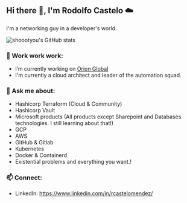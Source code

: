 ## Hi there 👋, I'm Rodolfo Castelo :cloud:
I'm a networking guy in a developer's world.

![shoootyou's GitHub stats](https://github-readme-stats.vercel.app/api?username=shoootyou&show_icons=true&theme=transparent)

### 🔭 Work work work:
- I’m currently working on [Orion Global](https://github.com/orion-global)
- I'm currently a cloud architect and leader of the automation squad.

### 🌱 Ask me about:
- Hashicorp Terraform (Cloud & Community)
- Hashicorp Vault
- Microsoft products (All products except Sharepoint and Databases technologies. I still learning about that!)
- GCP
- AWS
- GitHub & Gitlab
- Kubernetes
- Docker & Containerd
- Existential problems and everything you want.!

### 📫 Connect:
- LinkedIn: https://www.linkedin.com/in/rcastelomendez/

<!--
**shoootyou/shoootyou** is a ✨ _special_ ✨ repository because its `README.md` (this file) appears on your GitHub profile.

Here are some ideas to get you started:
- 👯 I’m looking to collaborate on ...
- 🤔 I’m looking for help with ...
- 💬 Ask me about ...
- 😄 Pronouns: ...
- ⚡ Fun fact: ...
-->
